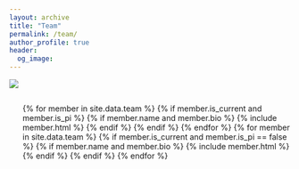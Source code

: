 ```yaml
---
layout: archive
title: "Team"
permalink: /team/
author_profile: true
header:
  og_image: 
---
```


<div style="margin-bottom: 2em;">
    <img src="{{ 'team/morinlab_pool_2022_crop.png' | prepend: site.images_dir | prepend: site.baseurl }}" />
</div>

<div class="lab-team">
    <ul class="team-list">
    <!-- Current PIs -->
    {% for member in site.data.team %}
        {% if member.is_current and member.is_pi %}
            {% if member.name and member.bio %}
                {% include member.html %}
            {% endif %}
        {% endif %}
    {% endfor %}
    <!-- Current non-PIs -->
    {% for member in site.data.team %}
        {% if member.is_current and member.is_pi == false %}
            {% if member.name and member.bio %}
                {% include member.html %}
            {% endif %}
        {% endif %}
    {% endfor %}
    <!-- Non-current (alumni) -->
    <!-- {% assign alumni_size = site.data.team | size %}
    {% if alumni_size > 0 %}
        <h1 class="post-title">Alumni</h1>
        {% for member in site.data.team %}
            {% if member.is_current == false %}
                {% if member.name and member.bio %}
                    {% include member.html %}
                {% endif %}
            {% endif %}
        {% endfor %}
    {% endif %} -->
    </ul>
</div>